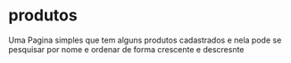 # produtos
Uma Pagina simples que tem alguns produtos cadastrados e nela pode se pesquisar por nome e ordenar de forma crescente e descresnte
